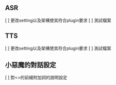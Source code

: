 ## ASR
[ ] 更改setting以及架構使其符合plugin要求
[ ] 測試檔案

## TTS
[ ] 更改setting以及架構使其符合plugin要求
[ ] 測試檔案

## 小惡魔的對話設定
[ ] 對<>的前綴附加詞的說明設定